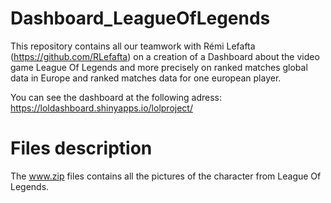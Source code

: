 # Dashboard_LeagueOfLegends

This repository contains all our teamwork with Rémi Lefafta (https://github.com/RLefafta) on a creation of a Dashboard about the video game League Of Legends and more precisely on ranked matches global data in Europe and ranked matches data for one european player. 

You can see the dashboard at the following adress: https://loldashboard.shinyapps.io/lolproject/

# Files description

The www.zip files contains all the pictures of the character from League Of Legends.
